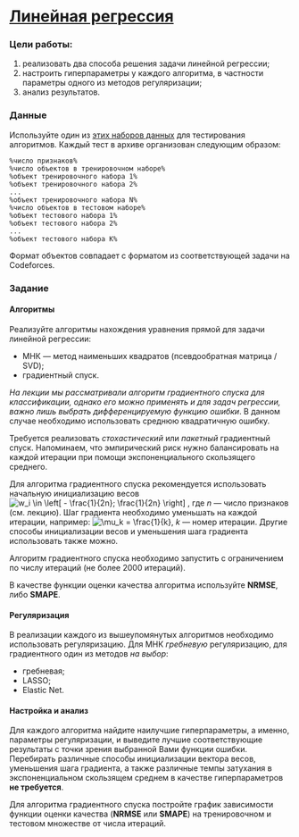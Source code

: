 # [Линейная регрессия](report.ipynb)
### Цели работы:

1. реализовать два способа решения задачи линейной регрессии;
2. настроить гиперпараметры у каждого алгоритма, в частности параметры одного из методов регуляризации;
3. анализ результатов.

### Данные
Используйте один из [этих наборов данных](datasets) для тестирования алгоритмов. Каждый тест в архиве организован следующим образом:
```
%число признаков%
%число объектов в тренировочном наборе%
%объект тренировочного набора 1%
%объект тренировочного набора 2%
...
%объект тренировочного набора N%
%число объектов в тестовом наборе%
%объект тестового набора 1%
%объект тестового набора 2%
...
%объект тестового набора K%
```

Формат объектов совпадает с форматом из соответствующей задачи на Codeforces.

### Задание

#### Алгоритмы

Реализуйте алгоритмы нахождения уравнения прямой для задачи линейной регрессии:

* МНК — метод наименьших квадратов (псевдообратная матрица / SVD);
* градиентный спуск.

*На лекции мы рассматривали алгоритм градиентного спуска для классификации, однако его можно применять и для задач регрессии, важно лишь выбрать дифференцируемую функцию ошибки*. В данном случае необходимо использовать среднюю квадратичную ошибку.

Требуется реализовать *стохастический* или *пакетный* градиентный спуск. Напоминаем, что эмпирический риск нужно балансировать на каждой итерации при помощи экспоненциального скользящего среднего.

Для алгоритма градиентного спуска рекомендуется использовать начальную инициализацию весов ![w_i \in \left[ - \frac{1}{2n}; \frac{1}{2n} \right]](https://latex.codecogs.com/svg.latex?w_i%20\in%20\left[%20-%20\frac{1}{2n};%20\frac{1}{2n}%20\right]) , где *n* — число признаков (см. лекцию). Шаг градиента необходимо уменьшать на каждой итерации, например: ![\mu_k = \frac{1}{k}](https://latex.codecogs.com/svg.latex?\mu_k%20=%20\frac{1}{k}), *k* — номер итерации. Другие способы инициализации весов и уменьшения шага градиента использовать также можно.

Алгоритм градиентного спуска необходимо запустить с ограничением по числу итераций (не более 2000 итераций).

В качестве функции оценки качества алгоритма используйте **NRMSE**, либо **SMAPE**.

#### Регуляризация

В реализации каждого из вышеупомянутых алгоритмов необходимо использовать регуляризацию. Для МНК *гребневую* регуляризацию, для градиентного один из методов *на выбор*:
* гребневая;
* LASSO; 
* Elastic Net.

#### Настройка и анализ

Для каждого алгоритма найдите наилучшие гиперпараметры, а именно, параметры регуляризации, и выведите лучшие соответствующие результаты с точки зрения выбранной Вами функции ошибки. Перебирать различные способы инициализации вектора весов, уменьшения шага градиента, а также различные темпы затухания в экспоненциальном скользящем среднем в качестве гиперпараметров **не требуется**.

Для алгоритма градиентного спуска постройте график зависимости функции оценки качества (**NRMSE** или **SMAPE**) на тренировочном и тестовом множестве от числа итераций.
